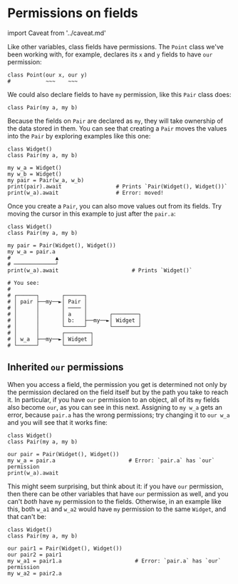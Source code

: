 # Permissions on fields

import Caveat from '../caveat.md'

<Caveat/>

Like other variables, class fields have permissions. The `Point` class we've been working with, for example, declares its `x` and `y` fields to have `our` permission:

```
class Point(our x, our y)
#           ~~~    ~~~
```

We could also declare fields to have `my` permission, like this `Pair` class does:

```
class Pair(my a, my b)
```

Because the fields on `Pair` are declared as `my`, they will take ownership of the data stored in them. You can see that creating a `Pair` moves the values into the `Pair` by exploring examples like this one:

```
class Widget()
class Pair(my a, my b)

my w_a = Widget()
my w_b = Widget()
my pair = Pair(w_a, w_b)
print(pair).await                 # Prints `Pair(Widget(), Widget())`
print(w_a).await                  # Error: moved!
```

Once you create a `Pair`, you can also move values out from its fields. Try moving the cursor in this example to just after the `pair.a`:

```
class Widget()
class Pair(my a, my b)

my pair = Pair(Widget(), Widget())
my w_a = pair.a
#              ▲
# ─────────────┘
print(w_a).await                       # Prints `Widget()`

# You see:
# 
# ┌──────┐       ┌──────┐
# │ pair ├──my──►│ Pair │
# │      │       │ ──── │
# │      │       │ a    │       ┌────────┐
# │      │       │ b:   ├──my──►│ Widget │
# │      │       └──────┘       └────────┘
# │      │       ┌────────┐
# │ w_a  ├──my──►│ Widget │
# └──────┘       └────────┘
```

## Inherited `our` permissions

When you access a field, the permission you get is determined not only by the permission declared on the field itself but by the path you take to reach it. In particular, if you have `our` permission to an object, all of its `my` fields also become `our`, as you can see in this next. Assigning to `my w_a` gets an error, because `pair.a` has the wrong permissions; try changing it to `our w_a` and you will see that it works fine:

```
class Widget()
class Pair(my a, my b)

our pair = Pair(Widget(), Widget())
my w_a = pair.a                       # Error: `pair.a` has `our` permission
print(w_a).await
```

This might seem surprising, but think about it: if you have `our` permission, then there can be other variables that have `our` permission as well, and you can't *both* have `my` permission to the fields. Otherwise, in an example like this, both `w_a1` and `w_a2` would have `my` permission to the same `Widget`, and that can't be:

```
class Widget()
class Pair(my a, my b)

our pair1 = Pair(Widget(), Widget())
our pair2 = pair1
my w_a1 = pair1.a                       # Error: `pair.a` has `our` permission
my w_a2 = pair2.a
```

